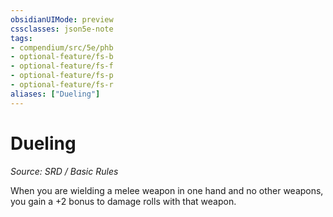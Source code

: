 ```yaml
---
obsidianUIMode: preview
cssclasses: json5e-note
tags:
- compendium/src/5e/phb
- optional-feature/fs-b
- optional-feature/fs-f
- optional-feature/fs-p
- optional-feature/fs-r
aliases: ["Dueling"]
---
```

# Dueling
*Source: SRD / Basic Rules* 

When you are wielding a melee weapon in one hand and no other weapons, you gain a +2 bonus to damage rolls with that weapon.
